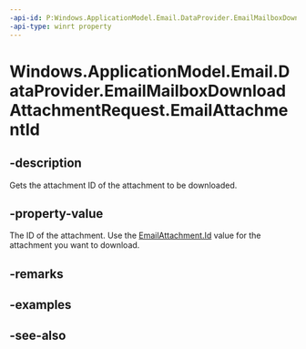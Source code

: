 ----api-id: P:Windows.ApplicationModel.Email.DataProvider.EmailMailboxDownloadAttachmentRequest.EmailAttachmentId
-api-type: winrt property
---<!-- Property syntaxpublic string EmailAttachmentId { get; }--># Windows.ApplicationModel.Email.DataProvider.EmailMailboxDownloadAttachmentRequest.EmailAttachmentId## -descriptionGets the attachment ID of the attachment to be downloaded.## -property-valueThe ID of the attachment. Use the [EmailAttachment.Id](../windows.applicationmodel.email/emailattachment_id.md) value for the attachment you want to download.## -remarks## -examples## -see-also